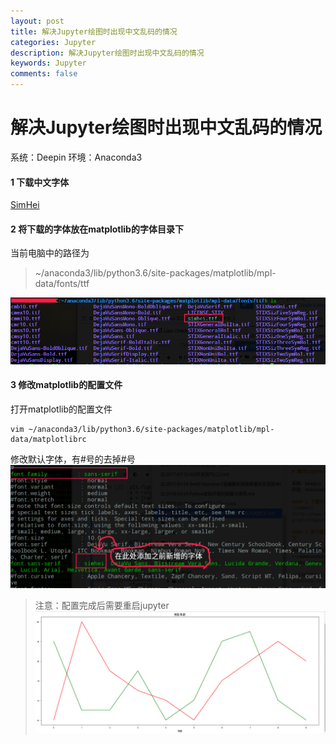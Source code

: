 ```yaml
---
layout: post
title: 解决Jupyter绘图时出现中文乱码的情况
categories: Jupyter
description: 解决Jupyter绘图时出现中文乱码的情况
keywords: Jupyter
comments: false
---
```



# 解决Jupyter绘图时出现中文乱码的情况

系统：Deepin
环境：Anaconda3

#### 1 下载中文字体
[SimHei](http://www.font5.com.cn/ziti_xiazai.php?id=151&part=1237887120&address=0)

#### 2 将下载的字体放在matplotlib的字体目录下

当前电脑中的路径为
>~/anaconda3/lib/python3.6/site-packages/matplotlib/mpl-data/fonts/ttf

![字体目录](/images/posts/Linux/Deepin-Anaconda-fonts.png)

#### 3 修改matplotlib的配置文件

打开matplotlib的配置文件
```
vim ~/anaconda3/lib/python3.6/site-packages/matplotlib/mpl-data/matplotlibrc
```

修改默认字体，有#号的去掉#号
![修改默认字体](/images/posts/Linux/Anaconda-matplotlib-settings.png)

>注意：配置完成后需要重启jupyter
![graphe](/images/posts/Linux/Matplotlib-age-graphe.png)